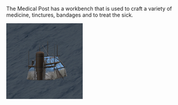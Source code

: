 The Medical Post has a workbench that is used to craft a variety of medicine, tinctures, bandages and to treat the sick.

![](../assets/images/medictent.png)